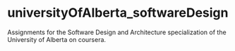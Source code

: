# universityOfAlberta_softwareDesign
Assignments for the Software Design and Architecture specialization of the University of Alberta on coursera.
